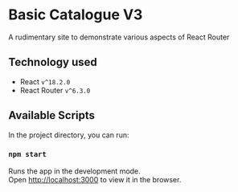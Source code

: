 # Basic Catalogue V3
A rudimentary site to demonstrate various aspects of React Router

## Technology used
- React `v^18.2.0`
- React Router `v^6.3.0`

## Available Scripts

In the project directory, you can run:

### `npm start`

Runs the app in the development mode.\
Open [http://localhost:3000](http://localhost:3000) to view it in the browser.